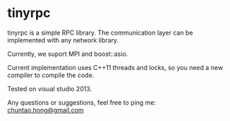 tinyrpc
=======

tinyrpc is a simple RPC library. The communication layer can be implemented with any network library. 

Currently, we suport MPI and boost::asio.

Current implementation uses C++11 threads and locks, so you need a new compiler to compile the code.

Tested on visual studio 2013. 


Any questions or suggestions, feel free to ping me: chuntao.hong@gmail.com
